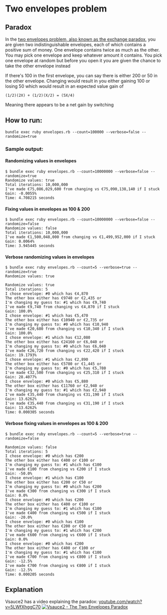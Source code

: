 # Two envelopes problem

## Paradox

In the [two envelopes problem, also known as the exchange paradox](https://en.wikipedia.org/wiki/Two_envelopes_problem), you are given two indistinguishable envelopes, each of which contains a positive sum of money. One envelope contains twice as much as the other. You may pick one envelope and keep whatever amount it contains. You pick one envelope at random but before you open it you are given the chance to take the other envelope instead

If there's 100 in the first envelope, you can say there is either 200 or 50 in the other envelope. Changing would result in you either gaining 100 or losing 50 which would result in an expected value gain of
```
(1/2)(2X) + (1/2)(X/2) = (5X/4)
```

Meaning there appears to be a net gain by switching

## How to run:
```
bundle exec ruby envelopes.rb --count=100000 --verbose=false --randomize=true
```

### Sample output:
#### Randomizing values in envelopes
```
$ bundle exec ruby envelopes.rb --count=10000000 --verbose=false --randomize=true
Randomize values: true
Total iterations: 10,000,000
I've made €75,086,029,600 from changing vs €75,090,138,140 if I stuck
Gain: -0.0055%
Time: 4.708215 seconds
```

#### Fixing values in envelopes as 100 & 200
```
$ bundle exec ruby envelopes.rb --count=10000000 --verbose=false --randomize=false
Randomize values: false
Total iterations: 10,000,000
I've made €1,500,048,000 from changing vs €1,499,952,000 if I stuck
Gain: 0.0064%
Time: 3.945445 seconds
```

#### Verbose randomizing values in envelopes
```
$ bundle exec ruby envelopes.rb --count=5 --verbose=true --randomize=true
Randomize values: true

Randomize values: true
Total iterations: 5
I chose envelope: #0 which has €4,870
The other box either has €9740 or €2,435 or
I'm changing my guess to: #1 which has €9,740
I've made €9,740 from changing vs €4,870 if I stuck
Gain: 100.0%
I chose envelope: #1 which has €5,470
The other box either has €10940 or €2,735 or
I'm changing my guess to: #0 which has €10,940
I've made €20,680 from changing vs €10,340 if I stuck
Gain: 100.0%
I chose envelope: #1 which has €12,080
The other box either has €24160 or €6,040 or
I'm changing my guess to: #0 which has €6,040
I've made €26,720 from changing vs €22,420 if I stuck
Gain: 19.1793%
I chose envelope: #1 which has €2,890
The other box either has €5780 or €1,445 or
I'm changing my guess to: #0 which has €5,780
I've made €32,500 from changing vs €25,310 if I stuck
Gain: 28.4077%
I chose envelope: #0 which has €5,880
The other box either has €11760 or €2,940 or
I'm changing my guess to: #1 which has €2,940
I've made €35,440 from changing vs €31,190 if I stuck
Gain: 13.6262%
I've made €35,440 from changing vs €31,190 if I stuck
Gain: 13.6262%
Time: 0.000305 seconds
```

#### Verbose fixing values in envelopes as 100 & 200
```
$ bundle exec ruby envelopes.rb --count=5 --verbose=true --randomize=false

Randomize values: false
Total iterations: 5
I chose envelope: #0 which has €200
The other box either has €400 or €100 or
I'm changing my guess to: #1 which has €100
I've made €100 from changing vs €200 if I stuck
Gain: -50.0%
I chose envelope: #1 which has €100
The other box either has €200 or €50 or
I'm changing my guess to: #0 which has €200
I've made €300 from changing vs €300 if I stuck
Gain: 0.0%
I chose envelope: #0 which has €200
The other box either has €400 or €100 or
I'm changing my guess to: #1 which has €100
I've made €400 from changing vs €500 if I stuck
Gain: -20.0%
I chose envelope: #0 which has €100
The other box either has €200 or €50 or
I'm changing my guess to: #1 which has €200
I've made €600 from changing vs €600 if I stuck
Gain: 0.0%
I chose envelope: #0 which has €200
The other box either has €400 or €100 or
I'm changing my guess to: #1 which has €100
I've made €700 from changing vs €800 if I stuck
Gain: -12.5%
I've made €700 from changing vs €800 if I stuck
Gain: -12.5%
Time: 0.000205 seconds
```
## Explanation
Vsauce2 has a video explaining the paradox:
[youtube.com/watch?v=5LWfXhggC70](https://www.youtube.com/watch?v=5LWfXhggC70)
[![Vsauce2 - The Two Envelopes Paradox](https://i3.ytimg.com/vi/5LWfXhggC70/maxresdefault.jpg)](https://www.youtube.com/watch?v=5LWfXhggC70)

